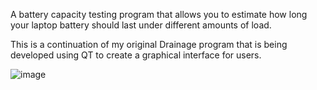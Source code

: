 A battery capacity testing program that allows you to estimate how long your laptop battery should last under different amounts of load.

This is a continuation of my original Drainage program that is being developed using QT to create a graphical interface for users.

![image](https://github.com/user-attachments/assets/96d03d5e-870d-4f25-b5cb-ea305d5603fa)
